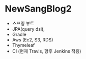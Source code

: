 # NewSangBlog2
- 스프링 부트 
- JPA(query dsl), 
- Gradle
- Aws (Ec2, S3, RDS)
- Thymeleaf
- CI (현재 Travis, 향후 Jenkins 적용)

